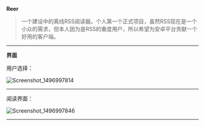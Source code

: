 **Reer**

> 一个建设中的离线RSS阅读器。个人第一个正式项目，虽然RSS现在是一个小众的需求，但本人因为是RSS的重度用户，所以希望为安卓平台贡献一个好用的客户端。



---

**界面**

用户选择：

![Screenshot_1496997814](/Users/LuXin/Desktop/Screenshot_1496997814.png)

---

阅读界面：

![Screenshot_1496997846](/Users/LuXin/Desktop/Screenshot_1496997846.png)



---



